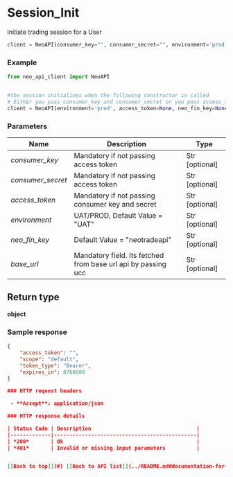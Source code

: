 # **Session_Init**
Initiate trading session for a User

```python
client = NeoAPI(consumer_key="", consumer_secret="", environment='prod', access_token=None, neo_fin_key=None, base_url=base_url)

```

### Example

```python
from neo_api_client import NeoAPI


#the session initializes when the following constructor is called
# Either you pass consumer_key and consumer_secret or you pass acsess_token 
client = NeoAPI(environment='prod', access_token=None, neo_fin_key=None)
```
### Parameters

| Name                   | Description                                                   | Type           |
|------------------------|---------------------------------------------------------------|----------------|
| *consumer_key*         | Mandatory if not passing access token                         | Str [optional] |
| *consumer_secret*      | Mandatory if not passing access token                         | Str [optional] |
| *access_token*         | Mandatory if not passing consumer key and secret              | Str [optional] |
| *environment*          | UAT/PROD, Default Value = "UAT"                               | Str [optional] |
| *neo_fin_key*          | Default Value = "neotradeapi"                                 | Str [optional] |
| *base_url*             | Mandatory field. Its fetched from base url api by passing ucc | Str [optional] |


## Return type

**object**

### Sample response

```json
{
    "access_token": "",
    "scope": "default",
    "token_type": "Bearer",
    "expires_in": 8760000
}

### HTTP request headers

 - **Accept**: application/json

### HTTP response details

| Status Code | Description                                  |
|-------------|----------------------------------------------|
| *200*       | Ok                                           |
| *401*       | Invalid or missing input parameters          |


[[Back to top]](#) [[Back to API list]](../README.md#documentation-for-api-endpoints) [[Back to README]](../README.md)